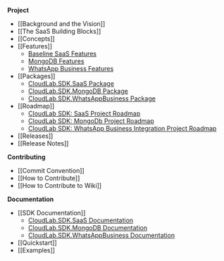 **Project**
- [[Background and the Vision]]
- [[The SaaS Building Blocks]]
- [[Concepts]]
- [[Features]]
  - [Baseline SaaS Features](https://github.com/cloudlabtech/SDK/wiki/CloudLab-SDK-SaaS-Features)
  - [MongoDB Features](https://github.com/cloudlabtech/SDK/wiki/CloudLab-SDK-MongoDB-Features)
  - [WhatsApp Business Features](https://github.com/cloudlabtech/SDK/wiki/CloudLab-SDK-WhatsAppBusiness-Features)
- [[Packages]]
  - [CloudLab.SDK.SaaS Package](https://github.com/cloudlabtech/SDK/wiki/CloudLab-SDK-SaaS-Package)
  - [CloudLab.SDK.MongoDB Package](https://github.com/cloudlabtech/SDK/wiki/CloudLab-SDK-MongoDB-Package)
  - [CloudLab.SDK.WhatsAppBusiness Package](https://github.com/cloudlabtech/SDK/wiki/CloudLab-SDK-WhatsAppBusiness-Package)
- [[Roadmap]]
  - [CloudLab SDK: SaaS Project Roadmap](https://github.com/cloudlabtech/SDK-SaaS/wiki/Roadmap#project-cloudlab-sdk-saas)
  - [CloudLab SDK: MongoDb Project Roadmap](https://github.com/cloudlabtech/SDK-SaaS/wiki/Roadmap#project-cloudlab-sdk-mongodb)
  - [CloudLab SDK: WhatsApp Business Integration Project Roadmap](https://github.com/cloudlabtech/SDK-SaaS/wiki/Roadmap#project-cloudlab-sdk-whatsapp-business-integration)
- [[Releases]]
- [[Release Notes]]
  
**Contributing**
- [[Commit Convention]]
- [[How to Contribute]]
- [[How to Contribute to Wiki]]

**Documentation**
- [[SDK Documentation]]
  - [CloudLab.SDK.SaaS Documentation](https://github.com/cloudlabtech/SDK-SaaS/wiki/cloudlab.sdk.saas.index)
  - [CloudLab.SDK.MongoDB Documentation](https://github.com/cloudlabtech/SDK-SaaS/wiki/cloudlab.sdk.mongodb.index)
  - [CloudLab.SDK.WhatsAppBusiness Documentation](#)
- [[Quickstart]]
- [[Examples]]
